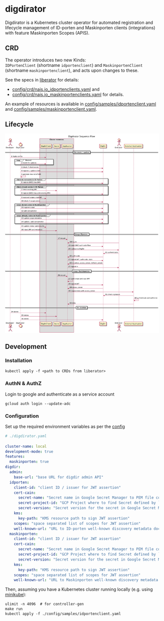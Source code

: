 # digdirator

Digdirator is a Kubernetes cluster operator for automated registration and lifecycle management of ID-porten and
Maskinporten clients (integrations) with feature Maskinporten Scopes (APIS).

## CRD

The operator introduces two new Kinds:  
`IDPortenClient` (shortname `idportenclient`) and `MaskinportenClient` (shortname `maskinportenclient`), and acts upon
changes to these.

See the specs in [liberator](https://github.com/nais/liberator) for details:

- [config/crd/nais.io_idportenclients.yaml](https://github.com/nais/liberator/blob/main/config/crd/bases/nais.io_idportenclients.yaml)
  and
- [config/crd/nais.io_maskinportenclients.yaml](https://github.com/nais/liberator/blob/main/config/crd/bases/nais.io_maskinportenclients.yaml)
  for details.

An example of resources is available in [config/samples/idportenclient.yaml](config/samples/idportenclient.yaml)
and [config/samples/maskinportenclient.yaml](config/samples/maskinportenclient.yaml).

## Lifecycle

![overview][overview]

[overview]: ./docs/sequence.png "Sequence diagram"

## Development

### Installation

```shell script
kubectl apply -f <path to CRDs from liberator>
```

### AuthN & AuthZ

Login to google and authenticate as a service account

```shell script
gcloud auth login --update-adc
```

### Configuration

Set up the required environment variables as per the [config](./pkg/config/config.go)

```yaml
# ./digdirator.yaml

cluster-name: local
development-mode: true
features:
  maskinporten: true
digdir:
  admin:
    base-url: "base URL for digdir admin API"
  idporten:
    client-id: "client ID / issuer for JWT assertion"
    cert-cain:
      secret-name: "Secret name in Google Secret Manager to PEM file containing public certificate chain for authenticating to DigDir."
      secret-project-id: "GCP Project where to find Secret defined by `cert-cain-secret-name`"
      secret-version: "Secret version for the secret in Google Secret Manager."
    kms:
      key-path: "KMS resource path to sign JWT assertion"
    scopes: "space separated list of scopes for JWT assertion"
    well-known-url: "URL to ID-porten well-known discovery metadata document."
  maskinporten:
    client-id: "client ID / issuer for JWT assertion"
    cert-cain:
      secret-name: "Secret name in Google Secret Manager to PEM file containing public certificate chain for authenticating to DigDir."
      secret-project-id: "GCP Project where to find Secret defined by `cert-cain-secret-name`"
      secret-version: "Secret version for the secret in Google Secret Manager."
    kms:
      key-path: "KMS resource path to sign JWT assertion"
    scopes: "space separated list of scopes for JWT assertion"
    well-known-url: "URL to Maskinporten well-known discovery metadata document."
```

Then, assuming you have a Kubernetes cluster running locally (e.g.
using [minikube](https://github.com/kubernetes/minikube)):

```shell script
ulimit -n 4096  # for controller-gen
make run
kubectl apply -f ./config/samples/idportenclient.yaml
```